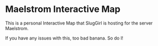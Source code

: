 # Maelstrom Interactive Map
This is a personal Interactive Map that SlugGirl is hosting for the server Maelstrom.

If you have any issues with this, too bad banana. So do I!

